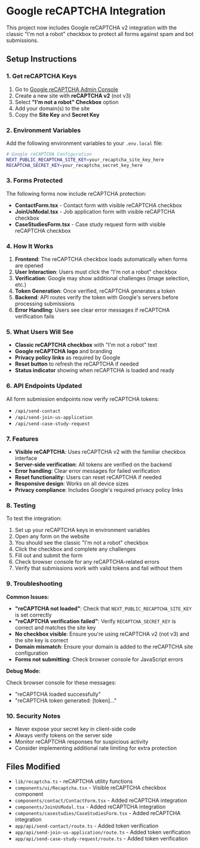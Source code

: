 # Google reCAPTCHA Integration

This project now includes Google reCAPTCHA v2 integration with the classic "I'm not a robot" checkbox to protect all forms against spam and bot submissions.

## Setup Instructions

### 1. Get reCAPTCHA Keys

1. Go to [Google reCAPTCHA Admin Console](https://www.google.com/recaptcha/admin)
2. Create a new site with **reCAPTCHA v2** (not v3)
3. Select **"I'm not a robot" Checkbox** option
4. Add your domain(s) to the site
5. Copy the **Site Key** and **Secret Key**

### 2. Environment Variables

Add the following environment variables to your `.env.local` file:

```bash
# Google reCAPTCHA Configuration
NEXT_PUBLIC_RECAPTCHA_SITE_KEY=your_recaptcha_site_key_here
RECAPTCHA_SECRET_KEY=your_recaptcha_secret_key_here
```

### 3. Forms Protected

The following forms now include reCAPTCHA protection:

- **ContactForm.tsx** - Contact form with visible reCAPTCHA checkbox
- **JoinUsModal.tsx** - Job application form with visible reCAPTCHA checkbox  
- **CaseStudiesForm.tsx** - Case study request form with visible reCAPTCHA checkbox

### 4. How It Works

1. **Frontend**: The reCAPTCHA checkbox loads automatically when forms are opened
2. **User Interaction**: Users must click the "I'm not a robot" checkbox
3. **Verification**: Google may show additional challenges (image selection, etc.)
4. **Token Generation**: Once verified, reCAPTCHA generates a token
5. **Backend**: API routes verify the token with Google's servers before processing submissions
6. **Error Handling**: Users see clear error messages if reCAPTCHA verification fails

### 5. What Users Will See

- **Classic reCAPTCHA checkbox** with "I'm not a robot" text
- **Google reCAPTCHA logo** and branding
- **Privacy policy links** as required by Google
- **Reset button** to refresh the reCAPTCHA if needed
- **Status indicator** showing when reCAPTCHA is loaded and ready

### 6. API Endpoints Updated

All form submission endpoints now verify reCAPTCHA tokens:

- `/api/send-contact`
- `/api/send-join-us-application` 
- `/api/send-case-study-request`

### 7. Features

- **Visible reCAPTCHA**: Uses reCAPTCHA v2 with the familiar checkbox interface
- **Server-side verification**: All tokens are verified on the backend
- **Error handling**: Clear error messages for failed verification
- **Reset functionality**: Users can reset reCAPTCHA if needed
- **Responsive design**: Works on all device sizes
- **Privacy compliance**: Includes Google's required privacy policy links

### 8. Testing

To test the integration:

1. Set up your reCAPTCHA keys in environment variables
2. Open any form on the website
3. You should see the classic "I'm not a robot" checkbox
4. Click the checkbox and complete any challenges
5. Fill out and submit the form
6. Check browser console for any reCAPTCHA-related errors
7. Verify that submissions work with valid tokens and fail without them

### 9. Troubleshooting

**Common Issues:**

- **"reCAPTCHA not loaded"**: Check that `NEXT_PUBLIC_RECAPTCHA_SITE_KEY` is set correctly
- **"reCAPTCHA verification failed"**: Verify `RECAPTCHA_SECRET_KEY` is correct and matches the site key
- **No checkbox visible**: Ensure you're using reCAPTCHA v2 (not v3) and the site key is correct
- **Domain mismatch**: Ensure your domain is added to the reCAPTCHA site configuration
- **Forms not submitting**: Check browser console for JavaScript errors

**Debug Mode:**

Check browser console for these messages:
- "reCAPTCHA loaded successfully"
- "reCAPTCHA token generated: [token]..."

### 10. Security Notes

- Never expose your secret key in client-side code
- Always verify tokens on the server side
- Monitor reCAPTCHA responses for suspicious activity
- Consider implementing additional rate limiting for extra protection

## Files Modified

- `lib/recaptcha.ts` - reCAPTCHA utility functions
- `components/ui/Recaptcha.tsx` - Visible reCAPTCHA checkbox component
- `components/contact/ContactForm.tsx` - Added reCAPTCHA integration
- `components/JoinUsModal.tsx` - Added reCAPTCHA integration
- `components/casestudies/CaseStudiesForm.tsx` - Added reCAPTCHA integration
- `app/api/send-contact/route.ts` - Added token verification
- `app/api/send-join-us-application/route.ts` - Added token verification
- `app/api/send-case-study-request/route.ts` - Added token verification
